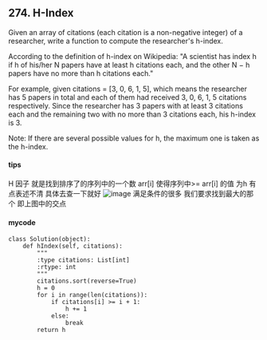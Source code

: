 ## 274. H-Index
Given an array of citations (each citation is a non-negative integer) of a researcher, write a function to compute the researcher's h-index.

According to the definition of h-index on Wikipedia: "A scientist has index h if h of his/her N papers have at least h citations each, and the other N − h papers have no more than h citations each."

For example, given citations = [3, 0, 6, 1, 5], which means the researcher has 5 papers in total and each of them had received 3, 0, 6, 1, 5 citations respectively. Since the researcher has 3 papers with at least 3 citations each and the remaining two with no more than 3 citations each, his h-index is 3.

Note: If there are several possible values for h, the maximum one is taken as the h-index.

#### tips
H 因子 就是找到排序了的序列中的一个数 arr[i] 使得序列中>= arr[i] 的值 为h 有点表述不清 具体去查一下就好
![image](https://upload.wikimedia.org/wikipedia/commons/thumb/d/da/H-index-en.svg/450px-H-index-en.svg.png)
满足条件的很多 我们要求找到最大的那个 即上图中的交点

#### mycode

```
class Solution(object):
    def hIndex(self, citations):
        """
        :type citations: List[int]
        :rtype: int
        """
        citations.sort(reverse=True)
        h = 0
        for i in range(len(citations)):
            if citations[i] >= i + 1:
                h += 1
            else:
                break
        return h
```
